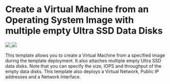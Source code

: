 # Create a Virtual Machine from an Operating System Image with multiple empty Ultra SSD Data Disks

<a href="https://portal.azure.com/#create/Microsoft.Template/uri/https%3A%2F%2Fraw.githubusercontent.com%2FAzure%2Fazure-quickstart-templates%2Fmaster%2F101-vm-with-ultrassd-disk%2Fazuredeploy.json" target="_blank">
    <img src="http://azuredeploy.net/deploybutton.png"/>
</a>
<a href="http://armviz.io/#/?load=https%3A%2F%2Fraw.githubusercontent.com%2FAzure%2Fazure-quickstart-templates%2Fmaster%2F101-vm-with-ultrassd-disk%2Fazuredeploy.json" target="_blank">
    <img src="http://armviz.io/visualizebutton.png"/>
</a>

This template allows you to create a Virtual Machine from a specified image during the template deployment. It also attaches multiple empty Ultra SSD data disks. Note that you can specify the size, IOPS and throughput of the empty data disks. This template also deploys a Virtual Network, Public IP addresses and a Network Interface.


